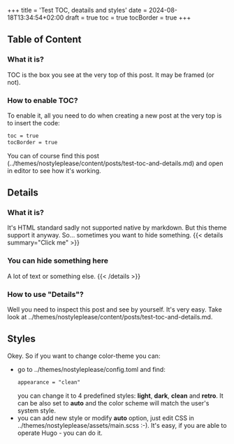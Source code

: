 +++
title = 'Test TOC, deatails and styles'
date = 2024-08-18T13:34:54+02:00
draft = true
toc = true
tocBorder = true
+++


## Table of Content
### What it is?
TOC is the box you see at the very top of this post. It may be framed (or not).
### How to enable TOC?
To enable it, all you need to do when creating a new post at the very top is to insert the code:
```markdown
toc = true
tocBorder = true
```
You can of course find this post (../themes/nostyleplease/content/posts/test-toc-and-details.md) and open in editor to see how it's working.

## Details
### What it is?
It's HTML standard sadly not supported native by markdown. But this theme support it anyway. So... sometimes you want to hide something.
{{< details summary="Click me" >}}
### You can hide something here
A lot of text or something else.
{{< /details >}}
### How to use "Details"?
Well you need to inspect this post and see by yourself. It's very easy. Take look at ../themes/nostyleplease/content/posts/test-toc-and-details.md.

## Styles
Okey. So if you want to change color-theme you can:
- go to ../themes/nostyleplease/config.toml and find:
  ```markdown
  appearance = "clean"
  ```
  you can change it to 4 predefined styles: **light**, **dark**, **clean** and **retro**. It can be also set to **auto** and the color scheme will match the user's system style.
- you can add new style or modify **auto** option, just edit CSS in ../themes/nostyleplease/assets/main.scss :-). It's easy, if you are able to operate Hugo - you can do it.

[^1]: Some parts are wroten by GPT-4. I'm not a programmer and AI helped me a lot, especially with the parts that using the FTP server.
